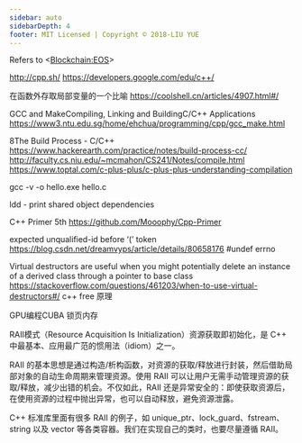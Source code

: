 ```yaml
---
sidebar: auto
sidebarDepth: 4
footer: MIT Licensed | Copyright © 2018-LIU YUE
---
```


Refers to
<<Blockchain:EOS>>

http://cpp.sh/
https://developers.google.com/edu/c++/

在函数外存取局部变量的一个比喻
https://coolshell.cn/articles/4907.html#/

GCC and MakeCompiling, Linking and BuildingC/C++ Applications
https://www3.ntu.edu.sg/home/ehchua/programming/cpp/gcc_make.html

8The Build Process - C/C++  https://www.hackerearth.com/practice/notes/build-process-cc/
http://faculty.cs.niu.edu/~mcmahon/CS241/Notes/compile.html
https://www.toptal.com/c-plus-plus/c-plus-plus-understanding-compilation

gcc -v -o hello.exe hello.c

ldd - print shared object dependencies


C++ Primer 5th
https://github.com/Mooophy/Cpp-Primer

expected unqualified-id before ‘(’ token
https://blog.csdn.net/dreamvyps/article/details/80658176
#undef errno

Virtual destructors are useful when you might potentially delete an instance of a derived class through a pointer to base class
https://stackoverflow.com/questions/461203/when-to-use-virtual-destructors#/
c++ free 原理

GPU编程CUBA
锁页内存

RAII模式（Resource Acquisition Is Initialization）资源获取即初始化，是 C++ 中最基本、应用最广范的惯用法（idiom）之一。

RAII 的基本思想是通过构造/析构函数，对资源的获取/释放进行封装，然后借助局部对象的自动生命周期来管理资源。使用 RAII 可以让用户无需手动管理资源的获取/释放，减少出错的机会。不仅如此，RAII 还是异常安全的：即使获取资源后，在使用资源的过程中抛出异常，也可以自动释放，避免资源泄露。

C++ 标准库里面有很多 RAII 的例子，如 unique_ptr、lock_guard、fstream、string 以及 vector 等各类容器。我们在实现自己的类时，也要尽量遵循 RAII。
